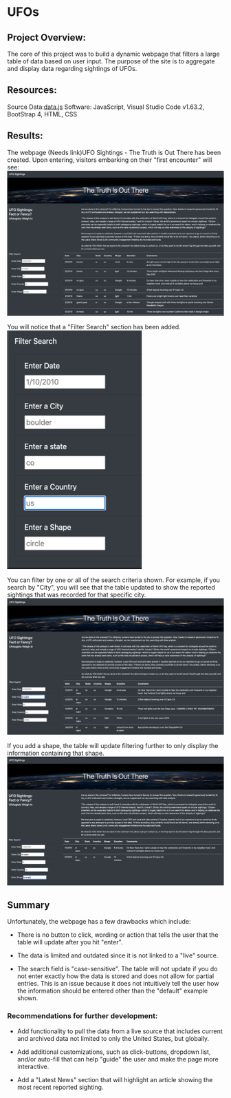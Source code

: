 # UFOs

## Project Overview:
The core of this project was to build a dynamic webpage that filters a large table of data based on user input. The purpose of the site is to aggregate and display data regarding sightings of UFOs.

## Resources:
Source Data:[data.js](https://github.com/Jflux05/UFOs/blob/07439a271a592583cd5fb76aa52fedfdfefd2579/static/js/data.js)
Software: JavaScript, Visual Studio Code v1.63.2, BootStrap 4, HTML, CSS

## Results: 
The webpage (Needs link)UFO Sightings - The Truth is Out There has been created. Upon entering, visitors embarking on their "first encounter" will see:
![UFO's landing page.png](https://github.com/Jflux05/UFOs/blob/2d6405ccfa08f37daece2963fbb7904ea40359f8/Resources/UFO's%20landing%20page.png)

You will notice that a "Filter Search" section has been added.
![UFOs landing page search filter.png](https://github.com/Jflux05/UFOs/blob/2d6405ccfa08f37daece2963fbb7904ea40359f8/Resources/UFOs%20landing%20page%20search%20filter.png)


You can filter by one or all of the search criteria shown. For example, if you search by "City", you will see that the table updated to show the reported sightings that was recorded for that specific city.
![UFOs search by city.png](https://github.com/Jflux05/UFOs/blob/2d6405ccfa08f37daece2963fbb7904ea40359f8/Resources/UFOs%20search%20by%20city.png)


If you add a shape, the table will update filtering further to only display the information containing that shape.
![UFOs search by city and shape.png](https://github.com/Jflux05/UFOs/blob/2d6405ccfa08f37daece2963fbb7904ea40359f8/Resources/UFOs%20search%20by%20city%20and%20shape.png)


## Summary

Unfortunately, the webpage has a few drawbacks which include:

- There is no button to click, wording or action that tells the user that the table will update after you hit "enter".

- The data is limited and outdated since it is not linked to a "live" source.

- The search field is "case-sensitive". The table will not update if you do not enter exactly how the data is stored and does not allow for partial entries. This is an issue because it does not intuitively tell the user how the information should be entered other than the "default" example shown.



### Recommendations for further development:

- Add functionality to pull the data from a live source that includes current and archived data not limited to only the United States, but globally.

- Add additional customizations, such as click-buttons, dropdown list, and/or auto-fill that can help "guide" the user and make the page more interactive.

- Add a "Latest News" section that will highlight an article showing the most recent reported sighting.
